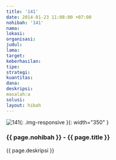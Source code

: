 ```yaml
---
title: '141'
date: 2014-01-23 11:08:00 +07:00
nohibah: '141'
nama:
lokasi:
organisasi:
judul:
lama:
target:
keberhasilan:
tipe:
strategi:
kuantitas:
dana:
deskripsi:
masalah:a
solusi:
layout: hibah
---
```


![141](/static/img/hibahcms/141.png){: .img-responsive }{: width="350" }

### {{ page.nohibah }} - {{ page.title }}

{{ page.deskripsi }}
